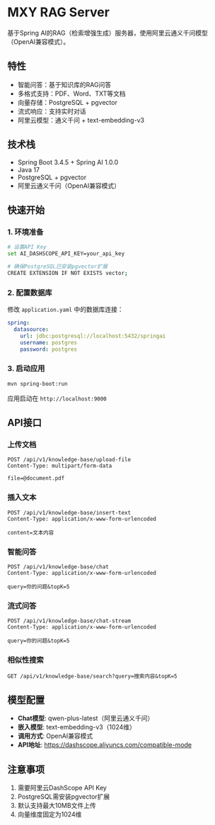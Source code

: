 # MXY RAG Server

基于Spring AI的RAG（检索增强生成）服务器，使用阿里云通义千问模型（OpenAI兼容模式）。

## 特性

- 智能问答：基于知识库的RAG问答
- 多格式支持：PDF、Word、TXT等文档
- 向量存储：PostgreSQL + pgvector
- 流式响应：支持实时对话
- 阿里云模型：通义千问 + text-embedding-v3

## 技术栈

- Spring Boot 3.4.5 + Spring AI 1.0.0
- Java 17
- PostgreSQL + pgvector
- 阿里云通义千问（OpenAI兼容模式）

## 快速开始

### 1. 环境准备

```bash
# 设置API Key
set AI_DASHSCOPE_API_KEY=your_api_key

# 确保PostgreSQL已安装pgvector扩展
CREATE EXTENSION IF NOT EXISTS vector;
```

### 2. 配置数据库

修改 `application.yaml` 中的数据库连接：

```yaml
spring:
  datasource:
    url: jdbc:postgresql://localhost:5432/springai
    username: postgres
    password: postgres
```

### 3. 启动应用

```bash
mvn spring-boot:run
```

应用启动在 `http://localhost:9000`

## API接口

### 上传文档
```http
POST /api/v1/knowledge-base/upload-file
Content-Type: multipart/form-data

file=@document.pdf
```

### 插入文本
```http
POST /api/v1/knowledge-base/insert-text
Content-Type: application/x-www-form-urlencoded

content=文本内容
```

### 智能问答
```http
POST /api/v1/knowledge-base/chat
Content-Type: application/x-www-form-urlencoded

query=你的问题&topK=5
```

### 流式问答
```http
POST /api/v1/knowledge-base/chat-stream
Content-Type: application/x-www-form-urlencoded

query=你的问题&topK=5
```

### 相似性搜索
```http
GET /api/v1/knowledge-base/search?query=搜索内容&topK=5
```

## 模型配置

- **Chat模型**: qwen-plus-latest（阿里云通义千问）
- **嵌入模型**: text-embedding-v3（1024维）
- **调用方式**: OpenAI兼容模式
- **API地址**: https://dashscope.aliyuncs.com/compatible-mode

## 注意事项

1. 需要阿里云DashScope API Key
2. PostgreSQL需安装pgvector扩展
3. 默认支持最大10MB文件上传
4. 向量维度固定为1024维
